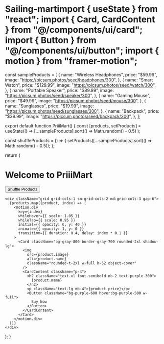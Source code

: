 # Sailing-martimport { useState } from "react"; import { Card, CardContent } from "@/components/ui/card"; import { Button } from "@/components/ui/button"; import { motion } from "framer-motion";

const sampleProducts = [ { name: "Wireless Headphones", price: "$59.99", image: "https://picsum.photos/seed/headphones/300", }, { name: "Smart Watch", price: "$129.99", image: "https://picsum.photos/seed/watch/300", }, { name: "Portable Speaker", price: "$89.99", image: "https://picsum.photos/seed/speaker/300", }, { name: "Gaming Mouse", price: "$49.99", image: "https://picsum.photos/seed/mouse/300", }, { name: "Sunglasses", price: "$19.99", image: "https://picsum.photos/seed/sunglasses/300", }, { name: "Backpack", price: "$39.99", image: "https://picsum.photos/seed/backpack/300", }, ];

export default function PriiiMart() { const [products, setProducts] = useState(() => [...sampleProducts].sort(() => Math.random() - 0.5) );

const shuffleProducts = () => { setProducts([...sampleProducts].sort(() => Math.random() - 0.5)); };

return ( <div className="min-h-screen bg-gradient-to-br from-purple-900 via-black to-gray-900 text-white p-6"> <div className="max-w-7xl mx-auto"> <h1 className="text-4xl font-bold text-center mb-6 tracking-wide"> Welcome to <span className="text-purple-400">PriiiMart</span> </h1>

<div className="flex justify-center mb-6">
      <Button
        className="bg-purple-700 hover:bg-purple-600 text-white"
        onClick={shuffleProducts}
      >
        Shuffle Products
      </Button>
    </div>

    <div className="grid grid-cols-1 sm:grid-cols-2 md:grid-cols-3 gap-6">
      {products.map((product, index) => (
        <motion.div
          key={index}
          whileHover={{ scale: 1.05 }}
          whileTap={{ scale: 0.95 }}
          initial={{ opacity: 0, y: 40 }}
          animate={{ opacity: 1, y: 0 }}
          transition={{ duration: 0.4, delay: index * 0.1 }}
        >
          <Card className="bg-gray-800 border-gray-700 rounded-2xl shadow-lg">
            <img
              src={product.image}
              alt={product.name}
              className="rounded-t-2xl w-full h-52 object-cover"
            />
            <CardContent className="p-4">
              <h2 className="text-xl font-semibold mb-2 text-purple-300">
                {product.name}
              </h2>
              <p className="text-lg mb-4">{product.price}</p>
              <Button className="bg-purple-600 hover:bg-purple-500 w-full">
                Buy Now
              </Button>
            </CardContent>
          </Card>
        </motion.div>
      ))}
    </div>
  </div>
</div>

); }

